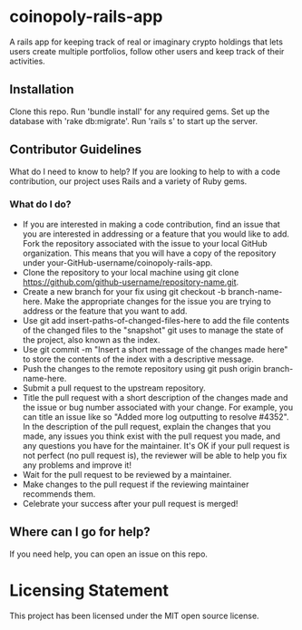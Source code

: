 # coinopoly-rails-app
A rails app for keeping track of real or imaginary crypto holdings that lets users create multiple portfolios, follow other users and keep track of their activities.

## Installation

Clone this repo.
Run 'bundle install' for any required gems.
Set up the database with 'rake db:migrate'.
Run 'rails s' to start up the server.

## Contributor Guidelines
What do I need to know to help?
If you are looking to help to with a code contribution, our project uses Rails and a variety of Ruby gems.

### What do I do?
- If you are interested in making a code contribution, find an issue that you are interested in addressing or a feature that you would like to add. Fork the repository associated with the issue to your local GitHub organization. This means that you will have a copy of the repository under your-GitHub-username/coinopoly-rails-app.
- Clone the repository to your local machine using git clone https://github.com/github-username/repository-name.git.
- Create a new branch for your fix using git checkout -b branch-name-here. Make the appropriate changes for the issue you are trying to address or the feature that you want to add.
- Use git add insert-paths-of-changed-files-here to add the file contents of the changed files to the "snapshot" git uses to manage the state of the project, also known as the index.
- Use git commit -m "Insert a short message of the changes made here" to store the contents of the index with a descriptive message.
- Push the changes to the remote repository using git push origin branch-name-here.
- Submit a pull request to the upstream repository.
- Title the pull request with a short description of the changes made and the issue or bug number associated with your change. For example, you can title an issue like so "Added more log outputting to resolve #4352". In the description of the pull request, explain the changes that you made, any issues you think exist with the pull request you made, and any questions you have for the maintainer. It's OK if your pull request is not perfect (no pull request is), the reviewer will be able to help you fix any problems and improve it!
- Wait for the pull request to be reviewed by a maintainer.
- Make changes to the pull request if the reviewing maintainer recommends them.
- Celebrate your success after your pull request is merged!

## Where can I go for help?
If you need help, you can open an issue on this repo.

# Licensing Statement
This project has been licensed under the MIT open source license.

